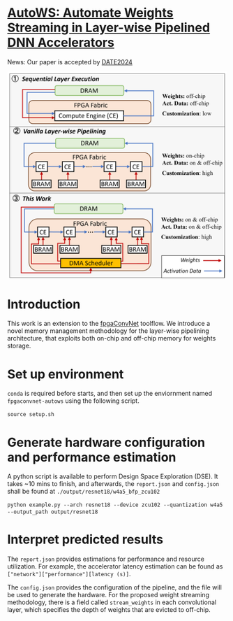 # [AutoWS: Automate Weights Streaming in Layer-wise Pipelined DNN Accelerators](https://arxiv.org/abs/2311.04764)

News: Our paper is accepted by [DATE2024](https://www.date-conference.com/date-2024-accepted-papers) 

<img src="arch_compare.png">

# Introduction

This work is an extension to the [fpgaConvNet](https://icidsl.github.io/fpgaconvnet-website) toolflow. We introduce a novel memory management methodology for the layer-wise pipelining architecture, that exploits both on-chip and off-chip memory for weights storage.

# Set up environment
`conda` is required before starts, and then set up the enviornment named `fpgaconvnet-autows` using the following script.
```
source setup.sh
```

# Generate hardware configuration and performance estimation
A python script is available to perform Design Space Exploration (DSE). It takes ~10 mins to finish, and afterwards, the `report.json` and `config.json` shall be found at `./output/resnet18/w4a5_bfp_zcu102` 
```
python example.py --arch resnet18 --device zcu102 --quantization w4a5 --output_path output/resnet18
```


# Interpret predicted results
The `report.json` provides estimations for performance and resource utilization. For example, the accelerator latency estimation can be found as `["network"]["performance"][latency (s)]`.

The `config.json` provides the configuration of the pipeline, and the file will be used to generate the hardware. For the proposed weight streaming methodology, there is a field called `stream_weights` in each convolutional layer, which specifies the depth of weights that are evicted to off-chip.

